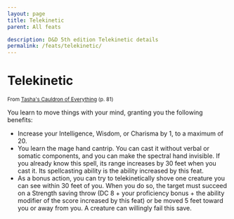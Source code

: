 ```yaml
---
layout: page
title: Telekinetic
parent: All feats

description: D&D 5th edition Telekinetic details
permalink: /feats/telekinetic/
---
```


# Telekinetic

<small>From <a target="_blank" href="https://dnd.wizards.com/products/tabletop-games/rpg-products/tashas-cauldron-everything">Tasha's Cauldron of Everything</a> (p. 81)</small>


You learn to move things with your mind, granting you the following benefits:
- Increase your Intelligence, Wisdom, or Charisma by 1, to a maximum of 20.
- You learn the mage hand cantrip. You can cast it without verbal or somatic components, and you can make the spectral hand invisible. If you already know this spell, its range increases by 30 feet when you cast it. Its spellcasting ability is the ability increased by this feat.
- As a bonus action, you can try to telekinetically shove one creature you can see within 30 feet of you. When you do so, the target must succeed on a Strength saving throw (DC 8 + your proficiency bonus + the ability modifier of the score increased by this feat) or be moved 5 feet toward you or away from you. A creature can willingly fail this save.